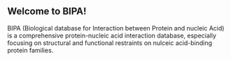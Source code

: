 ## Welcome to BIPA!

BIPA (Biological database for Interaction between Protein and nucleic Acid) is a comprehensive protein-nucleic acid interaction database, especially focusing on structural and functional restraints on nulceic acid-binding protein families. 

